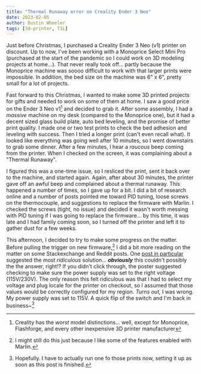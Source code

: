 ```yaml
---
title: "Thermal Runaway error on Creality Ender 3 Neo"
date: 2023-02-05
author: Dustin Wheeler
tags: [3d-printer, TIL]
---
```


Just before Christmas, I purchased a Creality Ender 3 Neo (v1) printer on discount. Up to now, I've been working with a Monoprice Select Mini Pro (purchased at the start of the pandemic so I could work on 3D modeling projects at home…). That never really took off… partly because the Monoprice machine was soooo difficult to work with that larger prints were impossible. In addition, the bed size on the machine was 6" x 6", pretty small for a lot of projects. 

Fast forward to this Christmas, I wanted to make some 3D printed projects for gifts and needed to work on some of them at home. I saw a good price on the Ender 3 Neo v1[^fn1] and decided to grab it. After some assembly, I had a _massive_ machine on my desk (compared to the Monoprice one), but it had a decent sized glass build plate, auto bed leveling, and the promise of better print quality. I made one or two test prints to check the bed adhesion and leveling with success. Then I tried a longer print (can't even recall what). It looked like everything was going well after 10 minutes, so I went downstairs to grab some dinner. After a few minutes, I hear a _raucous_ beep coming from the printer. When I checked on the screen, it was complaining about a "Thermal Runaway". 

I figured this was a one-time issue, so I resliced the print, sent it back over to the machine, and started again. Again, after about 30 minutes, the printer gave off an awful beep and complained about a thermal runaway. This happened a number of times, so I gave up for a bit. I did a bit of research online and a number of posts pointed me toward PID tuning, loose screws on the thermocouple, and suggestions to replace the firmware with Marlin. I checked the screws (tight, no issue) and decided it wasn't worth messing with PID tuning if I was going to replace the firmware… by this time, it was late and I had family coming soon, so I turned off the printer and left it to gather dust for a few weeks. 

This afternoon, I decided to try to make some progress on the matter. Before pulling the trigger on new firmware,[^fn2] I did a bit more reading on the matter on some Stackexchange and Reddit posts. One [post in particular][reddit-soln] suggested the most _ridiculous_ solution… ___obviously___ this couldn't possibly the the answer, right!? If you didn't click through, the poster suggested checking to make sure the power supply was set to the right voltage (115V/230V). The only reason this felt ridiculous was that I had to select my voltage and plug locale for the printer on checkout, so I assumed that those values would be correctly configured for my region. _Turns out,_ I was wrong. My power supply was set to 115V. A quick flip of the switch and I'm back in business~[^fn3]


[^fn1]: Creality has the _worst_ model distinctions… well, except for Monoprice, Flashforge, and every other inexpensive 3D printer manufacturer
[^fn2]: I might still do this just because I like some of the features enabled with Marlin. 
[^fn3]: Hopefully. I have to actually run one fo those prints now, setting it up as soon as this post is finished. 

[reddit-soln]: https://www.reddit.com/r/ender3v2/comments/m8k5ig/comment/ilwo4sg/?utm_source=share&utm_medium=web2x&context=3